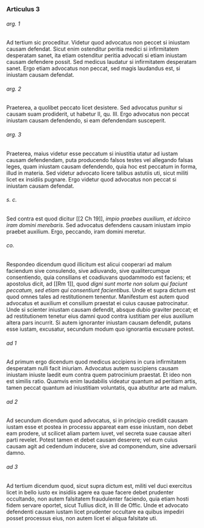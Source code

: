 ### Articulus 3

###### arg. 1
Ad tertium sic proceditur. Videtur quod advocatus non peccet si iniustam causam defendat. Sicut enim ostenditur peritia medici si infirmitatem desperatam sanet, ita etiam ostenditur peritia advocati si etiam iniustam causam defendere possit. Sed medicus laudatur si infirmitatem desperatam sanet. Ergo etiam advocatus non peccat, sed magis laudandus est, si iniustam causam defendat.

###### arg. 2
Praeterea, a quolibet peccato licet desistere. Sed advocatus punitur si causam suam prodiderit, ut habetur II, qu. III. Ergo advocatus non peccat iniustam causam defendendo, si eam defendendam susceperit.

###### arg. 3
Praeterea, maius videtur esse peccatum si iniustitia utatur ad iustam causam defendendam, puta producendo falsos testes vel allegando falsas leges, quam iniustam causam defendendo, quia hoc est peccatum in forma, illud in materia. Sed videtur advocato licere talibus astutiis uti, sicut militi licet ex insidiis pugnare. Ergo videtur quod advocatus non peccat si iniustam causam defendat.

###### s. c.
Sed contra est quod dicitur [[2 Ch 19]], *impio praebes auxilium, et idcirco iram domini merebaris*. Sed advocatus defendens causam iniustam impio praebet auxilium. Ergo, peccando, iram domini meretur.

###### co.
Respondeo dicendum quod illicitum est alicui cooperari ad malum faciendum sive consulendo, sive adiuvando, sive qualitercumque consentiendo, quia consilians et coadiuvans quodammodo est faciens; et apostolus dicit, ad [[Rm 1]], quod *digni sunt morte non solum qui faciunt peccatum, sed etiam qui consentiunt facientibus*. Unde et supra dictum est quod omnes tales ad restitutionem tenentur. Manifestum est autem quod advocatus et auxilium et consilium praestat ei cuius causae patrocinatur. Unde si scienter iniustam causam defendit, absque dubio graviter peccat; et ad restitutionem tenetur eius damni quod contra iustitiam per eius auxilium altera pars incurrit. Si autem ignoranter iniustam causam defendit, putans esse iustam, excusatur, secundum modum quo ignorantia excusare potest.

###### ad 1
Ad primum ergo dicendum quod medicus accipiens in cura infirmitatem desperatam nulli facit iniuriam. Advocatus autem suscipiens causam iniustam iniuste laedit eum contra quem patrocinium praestat. Et ideo non est similis ratio. Quamvis enim laudabilis videatur quantum ad peritiam artis, tamen peccat quantum ad iniustitiam voluntatis, qua abutitur arte ad malum.

###### ad 2
Ad secundum dicendum quod advocatus, si in principio credidit causam iustam esse et postea in processu appareat eam esse iniustam, non debet eam prodere, ut scilicet aliam partem iuvet, vel secreta suae causae alteri parti revelet. Potest tamen et debet causam deserere; vel eum cuius causam agit ad cedendum inducere, sive ad componendum, sine adversarii damno.

###### ad 3
Ad tertium dicendum quod, sicut supra dictum est, militi vel duci exercitus licet in bello iusto ex insidiis agere ea quae facere debet prudenter occultando, non autem falsitatem fraudulenter faciendo, quia etiam hosti fidem servare oportet, sicut Tullius dicit, in III de Offic. Unde et advocato defendenti causam iustam licet prudenter occultare ea quibus impediri posset processus eius, non autem licet ei aliqua falsitate uti.

